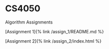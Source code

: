 # CS4050
Algorithm Assignments

[Assignment 1]{% link /assign_1/README.md %}

[Assignment 2]{% link /assign_2/index.html %}
